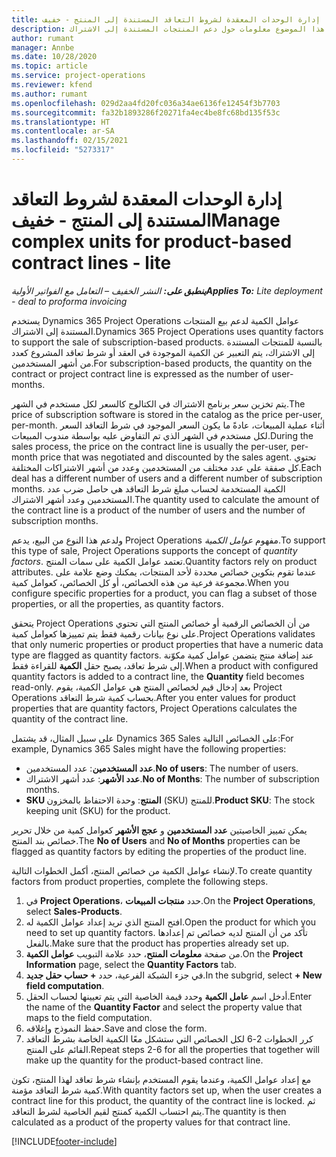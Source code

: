 ```yaml
---
title: إدارة الوحدات المعقدة لشروط التعاقد المستندة إلى المنتج - خفيف
description: يوفر هذا الموضوع معلومات حول دعم المنتجات المستندة إلى الاشتراك.
author: rumant
manager: Annbe
ms.date: 10/28/2020
ms.topic: article
ms.service: project-operations
ms.reviewer: kfend
ms.author: rumant
ms.openlocfilehash: 029d2aa4fd20fc036a34ae6136fe12454f3b7703
ms.sourcegitcommit: fa32b1893286f20271fa4ec4be8fc68bd135f53c
ms.translationtype: HT
ms.contentlocale: ar-SA
ms.lasthandoff: 02/15/2021
ms.locfileid: "5273317"
---
```

# <a name="manage-complex-units-for-product-based-contract-lines---lite"></a><span data-ttu-id="bc996-103">إدارة الوحدات المعقدة لشروط التعاقد المستندة إلى المنتج - خفيف</span><span class="sxs-lookup"><span data-stu-id="bc996-103">Manage complex units for product-based contract lines - lite</span></span>

<span data-ttu-id="bc996-104">_**ينطبق على:** النشر الخفيف – التعامل مع الفواتير الأولية_</span><span class="sxs-lookup"><span data-stu-id="bc996-104">_**Applies To:** Lite deployment - deal to proforma invoicing_</span></span>

<span data-ttu-id="bc996-105">يستخدم Dynamics 365 Project Operations عوامل الكمية لدعم بيع المنتجات المستندة إلى الاشتراك.</span><span class="sxs-lookup"><span data-stu-id="bc996-105">Dynamics 365 Project Operations uses quantity factors to support the sale of subscription-based products.</span></span> <span data-ttu-id="bc996-106">بالنسبة للمنتجات المستندة إلى الاشتراك، يتم التعبير عن الكمية الموجودة في العقد أو شرط تعاقد المشروع كعدد من أشهر المستخدمين.</span><span class="sxs-lookup"><span data-stu-id="bc996-106">For subscription-based products, the quantity on the contract or project contract line is expressed as the number of user-months.</span></span>

<span data-ttu-id="bc996-107">يتم تخزين سعر برنامج الاشتراك في الكتالوج كالسعر لكل مستخدم في الشهر.</span><span class="sxs-lookup"><span data-stu-id="bc996-107">The price of subscription software is stored in the catalog as the price per-user, per-month.</span></span> <span data-ttu-id="bc996-108">أثناء عملية المبيعات، عادةً ما يكون السعر الموجود في شرط التعاقد السعر لكل مستخدم في الشهر الذي تم التفاوض عليه بواسطة مندوب المبيعات.</span><span class="sxs-lookup"><span data-stu-id="bc996-108">During the sales process, the price on the contract line is usually the per-user, per-month price that was negotiated and discounted by the sales agent.</span></span> <span data-ttu-id="bc996-109">تحتوي كل صفقة على عدد مختلف من المستخدمين وعدد من أشهر الاشتراكات المختلفة.</span><span class="sxs-lookup"><span data-stu-id="bc996-109">Each deal has a different number of users and a different number of subscription months.</span></span> <span data-ttu-id="bc996-110">الكمية المستخدمة لحساب مبلغ شرط التعاقد هي حاصل ضرب عدد المستخدمين وعدد أشهر الاشتراك.</span><span class="sxs-lookup"><span data-stu-id="bc996-110">The quantity used to calculate the amount of the contract line is a product of the number of users and the number of subscription months.</span></span>

<span data-ttu-id="bc996-111">ولدعم هذا النوع من البيع، يدعم Project Operations مفهوم *عوامل الكمية*.</span><span class="sxs-lookup"><span data-stu-id="bc996-111">To support this type of sale, Project Operations supports the concept of *quantity factors*.</span></span> <span data-ttu-id="bc996-112">تعتمد عوامل الكمية على سمات المنتج.</span><span class="sxs-lookup"><span data-stu-id="bc996-112">Quantity factors rely on product attributes.</span></span> <span data-ttu-id="bc996-113">عندما تقوم بتكوين خصائص محددة لأحد المنتجات، يمكنك وضع علامة على مجموعة فرعية من هذه الخصائص، أو كل الخصائص، كعوامل كمية.</span><span class="sxs-lookup"><span data-stu-id="bc996-113">When you configure specific properties for a product, you can flag a subset of those properties, or all the properties, as quantity factors.</span></span>

<span data-ttu-id="bc996-114">يتحقق Project Operations من أن الخصائص الرقمية أو خصائص المنتج التي تحتوي على نوع بيانات رقمية فقط يتم تمييزها كعوامل كمية.</span><span class="sxs-lookup"><span data-stu-id="bc996-114">Project Operations validates that only numeric properties or product properties that have a numeric data type are flagged as quantity factors.</span></span> <span data-ttu-id="bc996-115">عند إضافة منتج يتضمن عوامل كمية مكوّنة إلى شرط تعاقد، يصبح حقل **الكمية** للقراءة فقط.</span><span class="sxs-lookup"><span data-stu-id="bc996-115">When a product with configured quantity factors is added to a contract line, the **Quantity** field  becomes read-only.</span></span> <span data-ttu-id="bc996-116">بعد إدخال قيم لخصائص المنتج هي عوامل الكمية، يقوم Project Operations بحساب كمية شرط التعاقد.</span><span class="sxs-lookup"><span data-stu-id="bc996-116">After you enter values for product properties that are quantity factors, Project Operations calculates the quantity of the contract line.</span></span>

<span data-ttu-id="bc996-117">على سبيل المثال، قد يشتمل Dynamics 365 Sales على الخصائص التالية:</span><span class="sxs-lookup"><span data-stu-id="bc996-117">For example, Dynamics 365 Sales might have the following properties:</span></span>

- <span data-ttu-id="bc996-118">**عدد المستخدمين**: عدد المستخدمين.</span><span class="sxs-lookup"><span data-stu-id="bc996-118">**No of users**: The number of users.</span></span>
- <span data-ttu-id="bc996-119">**عدد الأشهر**: عدد أشهر الاشتراك.</span><span class="sxs-lookup"><span data-stu-id="bc996-119">**No of Months**: The number of subscription months.</span></span>
- <span data-ttu-id="bc996-120">**SKU‏‎ المنتج**: وحدة الاحتفاظ بالمخزون (SKU) للمنتج.</span><span class="sxs-lookup"><span data-stu-id="bc996-120">**Product SKU**: The stock keeping unit (SKU) for the product.</span></span>

<span data-ttu-id="bc996-121">يمكن تمييز الخاصيتين **عدد المستخدمين** و **عجج الأشهر** كعوامل كمية من خلال تحرير خصائص بند المنتج.</span><span class="sxs-lookup"><span data-stu-id="bc996-121">The **No of Users** and **No of Months** properties can be flagged as quantity factors by editing the properties of the product line.</span></span>

<span data-ttu-id="bc996-122">لإنشاء عوامل الكمية من خصائص المنتج، أكمل الخطوات التالية.</span><span class="sxs-lookup"><span data-stu-id="bc996-122">To create quantity factors from product properties, complete the following steps.</span></span>

1. <span data-ttu-id="bc996-123">في **Project Operations**، حدد **منتجات المبيعات**.</span><span class="sxs-lookup"><span data-stu-id="bc996-123">On the **Project Operations**, select **Sales-Products**.</span></span>
2. <span data-ttu-id="bc996-124">افتح المنتج الذي تريد إعداد عوامل الكمية له.</span><span class="sxs-lookup"><span data-stu-id="bc996-124">Open the product for which you need to set up quantity factors.</span></span> <span data-ttu-id="bc996-125">تأكد من أن المنتج لديه خصائص تم إعدادها بالفعل.</span><span class="sxs-lookup"><span data-stu-id="bc996-125">Make sure that the product has properties already set up.</span></span>
3. <span data-ttu-id="bc996-126">من صفحة **معلومات المنتح**، حدد علامة التبويب **عوامل الكمية**.</span><span class="sxs-lookup"><span data-stu-id="bc996-126">On the **Project Information** page, select the **Quantity Factors** tab.</span></span>
4. <span data-ttu-id="bc996-127">في جزء الشبكة الفرعية، حدد **+ حساب حقل جديد**.</span><span class="sxs-lookup"><span data-stu-id="bc996-127">In the subgrid, select **+ New field computation**.</span></span>
5. <span data-ttu-id="bc996-128">أدخل اسم **عامل الكمية** وحدد قيمة الخاصية التي يتم تعيينها لحساب الحقل.</span><span class="sxs-lookup"><span data-stu-id="bc996-128">Enter the name of the **Quantity Factor** and select the property value that maps to the field computation.</span></span>
6. <span data-ttu-id="bc996-129">حفظ النموذج وإغلاقه.</span><span class="sxs-lookup"><span data-stu-id="bc996-129">Save and close the form.</span></span>
7. <span data-ttu-id="bc996-130">كرر الخطوات 2-6 لكل الخصائص التي ستشكل معًا الكمية الخاصة بشرط التعاقد القائم على المنتج.</span><span class="sxs-lookup"><span data-stu-id="bc996-130">Repeat steps 2-6 for all the properties that together will make up the quantity for the product-based contract line.</span></span>

<span data-ttu-id="bc996-131">مع إعداد عوامل الكمية، وعندما يقوم المستخدم بإنشاء شرط تعاقد لهذا المنتج، تكون كمية شرط التعاقد مؤمنة.</span><span class="sxs-lookup"><span data-stu-id="bc996-131">With quantity factors set up, when the user creates a contract line for this product, the quantity of the contract line is locked.</span></span> <span data-ttu-id="bc996-132">ثم يتم احتساب الكمية كمنتج لقيم الخاصية لشرط التعاقد.</span><span class="sxs-lookup"><span data-stu-id="bc996-132">The quantity is then calculated as a product of the property values for that contract line.</span></span>


[!INCLUDE[footer-include](../../includes/footer-banner.md)]